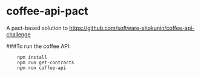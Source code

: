 # coffee-api-pact
A pact-based solution to https://github.com/software-shokunin/coffee-api-challenge


###To run the coffee API:
```
	npm install
	npm run get-contracts
	npm run coffee-api
```
